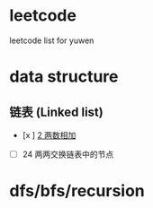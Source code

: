 # leetcode
leetcode list for yuwen

# data structure

## 链表 (Linked list)
- [x ] [2 两数相加](https://leetcode-cn.com/problems/add-two-numbers/)
- [ ] 24 两两交换链表中的节点  

# dfs/bfs/recursion
